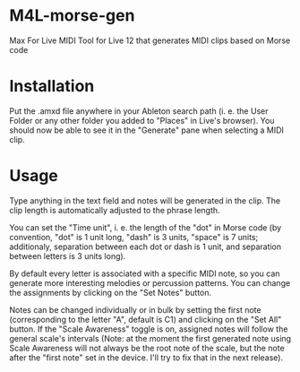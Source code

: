 # M4L-morse-gen
Max For Live MIDI Tool for Live 12 that generates MIDI clips based on Morse code

# Installation
Put the .amxd file anywhere in your Ableton search path (i. e. the User Folder or any other folder you added to "Places" in Live's browser).
You should now be able to see it in the "Generate" pane when selecting a MIDI clip.

# Usage
Type anything in the text field and notes will be generated in the clip. The clip length is automatically adjusted to the phrase length.

You can set the "Time unit", i. e. the length of the "dot" in Morse code (by convention, "dot" is 1 unit long, "dash" is 3 units, "space" is 7 units; additionaly, separation between each dot or dash is 1 unit, and separation between letters is 3 units long).

By default every letter is associated with a specific MIDI note, so you can generate more interesting melodies or percussion patterns. You can change the assignments by clicking on the "Set Notes" button.

Notes can be changed individually or in bulk by setting the first note (corresponding to the letter "A", default is C1) and clicking on the "Set All" button.
If the "Scale Awareness" toggle is on, assigned notes will follow the general scale's intervals (Note: at the moment the first generated note using Scale Awareness will not always be the root note of the scale, but the note after the "first note" set in the device. I'll try to fix that in the next release).
